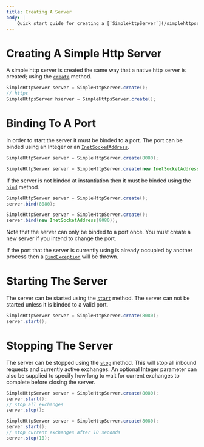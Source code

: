 ```yaml
---
title: Creating A Server
body: |
    Quick start guide for creating a [`SimpleHttpServer`](/simplehttpserver/documentation/com/kttdevelopment/simplehttpserver/package-summary.html).
---
```

# Creating A Simple Http Server

A simple http server is created the same way that a native http server is created; using the [`create`](/simplehttpserver/documentation/com/kttdevelopment/simplehttpserver/SimpleHttpServer.html#create()) method.

```java
SimpleHttpServer server = SimpleHttpServer.create();
// https
SimpleHttpsServer hserver = SimpleHttpsServer.create();
```

# Binding To A Port

In order to start the server it must be binded to a port. The port can be binded using an Integer or an [`InetSockedAddress`](https://docs.oracle.com/en/java/javase/11/docs/api/java.base/java/net/InetSocketAddress.html).

```java
SimpleHttpServer server = SimpleHttpServer.create(8080);
```
```java
SimpleHttpServer server = SimpleHttpServer.create(new InetSocketAddress(8080));
```

If the server is not binded at instantiation then it must be binded using the [`bind`](/simplehttpserver/documentation/com/kttdevelopment/simplehttpserver/SimpleHttpServer.html#bind(java.net.InetSocketAddress,int)) method.
```java
SimpleHttpServer server = SimpleHttpServer.create();
server.bind(8080);
```
```java
SimpleHttpServer server = SimpleHttpServer.create();
server.bind(new InetSocketAddress(8080));
```

Note that the server can only be binded to a port once. You must create a new server if you intend to change the port.

If the port that the server is currently using is already occupied by another process then a [`BindException`](https://docs.oracle.com/en/java/javase/11/docs/api/java.base/java/lang/Exception.html) will be thrown.

# Starting The Server

The server can be started using the [`start`](/simplehttpserver/documentation/com/kttdevelopment/simplehttpserver/SimpleHttpServer.html#start()) method. The server can not be started unless it is binded to a valid port.
```java
SimpleHttpServer server = SimpleHttpServer.create(8080);
server.start();
```

# Stopping The Server

The server can be stopped using the [`stop`](/simplehttpserver/documentation/com/kttdevelopment/simplehttpserver/SimpleHttpServer.html#stop()) method. This will stop all inbound requests and currently active exchanges. An optional Integer parameter can also be supplied to specify how long to wait for current exchanges to complete before closing the server.

```java
SimpleHttpServer server = SimpleHttpServer.create(8080);
server.start();
// stop all exchanges
server.stop();
```
```java
SimpleHttpServer server = SimpleHttpServer.create(8080);
server.start();
// stop current exchanges after 10 seconds
server.stop(10);
```
